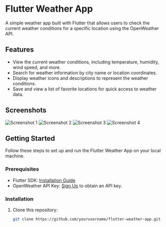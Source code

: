 # Flutter Weather App

A simple weather app built with Flutter that allows users to check the current weather conditions for a specific location using the OpenWeather API.

## Features

- View the current weather conditions, including temperature, humidity, wind speed, and more.
- Search for weather information by city name or location coordinates.
- Display weather icons and descriptions to represent the weather conditions.
- Save and view a list of favorite locations for quick access to weather data.

## Screenshots

![Screenshot 1](img/one.jpg)
![Screenshot 2](img/two.jpg)
![Screenshot 3](img/three.jpg)
![Screenshot 4](img/four.jpg)


## Getting Started

Follow these steps to set up and run the Flutter Weather App on your local machine.

### Prerequisites

- Flutter SDK: [Installation Guide](https://flutter.dev/docs/get-started/install)
- OpenWeather API Key: [Sign Up](https://openweathermap.org/appid) to obtain an API key.

### Installation

1. Clone this repository:

   ```bash
   git clone https://github.com/yourusername/flutter-weather-app.git
